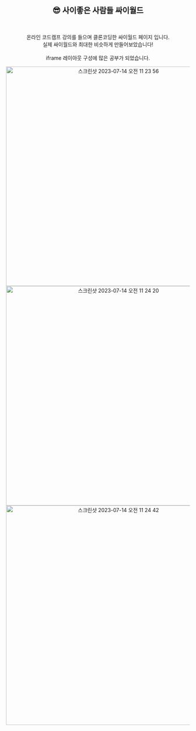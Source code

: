 <h2 align="center"> 😎 사이좋은 사람들 싸이월드 </h2>
<br>
<p align="center"> 온라인 코드캠프 강의를 들으며 클론코딩한 싸이월드 페이지 입니다. <br>
    실제 싸이월드와 최대한 비슷하게 만들어보았습니다!
  <br><br>
  iframe 레이아웃 구성에 많은 공부가 되었습니다. 
</p>


<p align="center">
<img width="600" alt="스크린샷 2023-07-14 오전 11 23 56" src="https://github.com/m2jung/cyworld/assets/104767659/87996738-abb7-445c-9599-07cf86f510f0">
<img width="600" alt="스크린샷 2023-07-14 오전 11 24 20" src="https://github.com/m2jung/cyworld/assets/104767659/17b47c50-fcac-4d98-9778-4e5570f48a7e">
<img width="600" alt="스크린샷 2023-07-14 오전 11 24 42" src="https://github.com/m2jung/cyworld/assets/104767659/bb27aefd-e723-47e9-b44e-6022f023d247">
</p>
